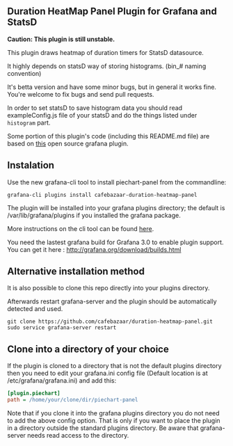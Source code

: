 ## Duration HeatMap Panel Plugin for Grafana and StatsD

**Caution: This plugin is still unstable.**

This plugin draws heatmap of duration timers for StatsD datasource.

It highly depends on statsD way of storing histograms. (bin_# naming convention)

It's betta version and have some minor bugs, but in general it works fine. You're welcome to fix bugs and send pull requests.

In order to set statsD to save histogram data you should read exampleConfig.js file of your statsD and do the things listed under `histogram` part.

Some portion of this plugin's code (including this README.md file) are based on [this](https://github.com/grafana/piechart-panel.git) open source grafana plugin.

## Instalation
Use the new grafana-cli tool to install piechart-panel from the commandline:

```
grafana-cli plugins install cafebazaar-duration-heatmap-panel
```

The plugin will be installed into your grafana plugins directory; the default is /var/lib/grafana/plugins if you installed the grafana package.

More instructions on the cli tool can be found [here](http://docs.grafana.org/v3.0/plugins/installation/).

You need the lastest grafana build for Grafana 3.0 to enable plugin support. You can get it here : http://grafana.org/download/builds.html

## Alternative installation method

It is also possible to clone this repo directly into your plugins directory.

Afterwards restart grafana-server and the plugin should be automatically detected and used.

```
git clone https://github.com/cafebazaar/duration-heatmap-panel.git
sudo service grafana-server restart
```

## Clone into a directory of your choice

If the plugin is cloned to a directory that is not the default plugins directory then you need to edit your grafana.ini config file (Default location is at /etc/grafana/grafana.ini) and add this:

```ini
[plugin.piechart]
path = /home/your/clone/dir/piechart-panel
```

Note that if you clone it into the grafana plugins directory you do not need to add the above config option. That is only
if you want to place the plugin in a directory outside the standard plugins directory. Be aware that grafana-server
needs read access to the directory.
